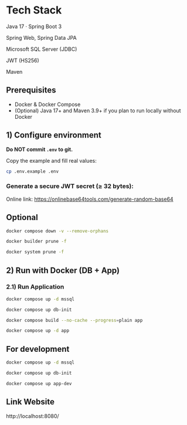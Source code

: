 # Tech Stack
Java 17 · Spring Boot 3 

Spring Web, Spring Data JPA

Microsoft SQL Server (JDBC)

JWT (HS256)

Maven

## Prerequisites
- Docker & Docker Compose
- (Optional) Java 17+ and Maven 3.9+ if you plan to run locally without Docker

## 1) Configure environment
**Do NOT commit `.env` to git.**

Copy the example and fill real values:
```bash
cp .env.example .env
```
### Generate a secure JWT secret (≥ 32 bytes):
Online link: https://onlinebase64tools.com/generate-random-base64

## Optional
```bash
docker compose down -v --remove-orphans
```

```bash
docker builder prune -f
```

```bash
docker system prune -f
```
## 2) Run with Docker (DB + App)
### 2.1) Run Application

```bash
docker compose up -d mssql
```

```bash
docker compose up db-init
```

```bash
docker compose build --no-cache --progress=plain app
```

```bash
docker compose up -d app
```
## For development

```bash
docker compose up -d mssql
```

```bash
docker compose up db-init
```

```bash
docker compose up app-dev
```

## Link Website
http://localhost:8080/


